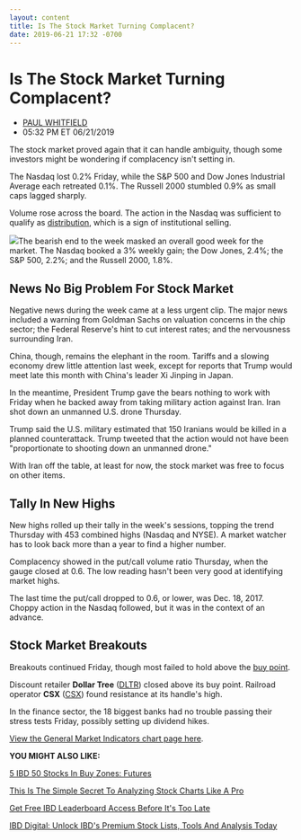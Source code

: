 ```yaml
---
layout: content
title: Is The Stock Market Turning Complacent?
date: 2019-06-21 17:32 -0700
---
```



Is The Stock Market Turning Complacent?
========================================




* [PAUL WHITFIELD](https://www.investors.com/author/whitfieldp/ "Posts by PAUL WHITFIELD")
* 05:32 PM ET 06/21/2019




The stock market proved again that it can handle ambiguity, though some investors might be wondering if complacency isn't setting in.




The Nasdaq lost 0.2% Friday, while the S&P 500 and Dow Jones Industrial Average each retreated 0.1%. The Russell 2000 stumbled 0.9% as small caps lagged sharply.


Volume rose across the board. The action in the Nasdaq was sufficient to qualify as [distribution](https://www.investors.com/how-to-invest/investors-corner/how-to-spot-stock-market-tops-track-the-distribution-days/), which is a sign of institutional selling.


![](https://www.investors.com/wp-content/uploads/2019/06/MP_Distr_062419-255x300.jpg)The bearish end to the week masked an overall good week for the market. The Nasdaq booked a 3% weekly gain; the Dow Jones, 2.4%; the S&P 500, 2.2%; and the Russell 2000, 1.8%.


News No Big Problem For Stock Market
------------------------------------


Negative news during the week came at a less urgent clip. The major news included a warning from Goldman Sachs on valuation concerns in the chip sector; the Federal Reserve's hint to cut interest rates; and the nervousness surrounding Iran.


China, though, remains the elephant in the room. Tariffs and a slowing economy drew little attention last week, except for reports that Trump would meet late this month with China's leader Xi Jinping in Japan.


In the meantime, President Trump gave the bears nothing to work with Friday when he backed away from taking military action against Iran. Iran shot down an unmanned U.S. drone Thursday.


Trump said the U.S. military estimated that 150 Iranians would be killed in a planned counterattack. Trump tweeted that the action would not have been "proportionate to shooting down an unmanned drone."


With Iran off the table, at least for now, the stock market was free to focus on other items.


Tally In New Highs
------------------


New highs rolled up their tally in the week's sessions, topping the trend Thursday with 453 combined highs (Nasdaq and NYSE). A market watcher has to look back more than a year to find a higher number.


Complacency showed in the put/call volume ratio Thursday, when the gauge closed at 0.6. The low reading hasn't been very good at identifying market highs.


The last time the put/call dropped to 0.6, or lower, was Dec. 18, 2017. Choppy action in the Nasdaq followed, but it was in the context of an advance.


Stock Market Breakouts
----------------------


Breakouts continued Friday, though most failed to hold above the [buy point](https://www.investors.com/how-to-invest/investors-corner/chart-reading-basics-how-a-buy-point-marks-a-time-of-opportunity/).


Discount retailer **Dollar Tree** ([DLTR](https://research.investors.com/quote.aspx?symbol=DLTR)) closed above its buy point. Railroad operator **CSX** ([CSX](https://research.investors.com/quote.aspx?symbol=CSX)) found resistance at its handle's high.


In the finance sector, the 18 biggest banks had no trouble passing their stress tests Friday, possibly setting up dividend hikes.


[View the General Market Indicators chart page here](https://www.investors.com/wp-content/uploads/2019/06/GMI_062419.pdf).


**YOU MIGHT ALSO LIKE:**


[5 IBD 50 Stocks In Buy Zones: Futures](https://www.investors.com/market-trend/stock-market-today/dow-jones-futures-stock-market-rally-china-trade-talks-lululemon-stock-servicenow-stock/)


[This Is The Simple Secret To Analyzing Stock Charts Like A Pro](https://www.investors.com/how-to-invest/investing-in-stocks-tesla-stock-akamai-stock-solaredge-stock-zillow-stock/)


[Get Free IBD Leaderboard Access Before It's Too Late](https://shop.investors.com/offer/splashresponsive.aspx?id=Leaderboard_FreeAccess2019&intcode=icmhpbrdcstmsg|cms|LBFree|2019|06|lb|na|229660&src=A00387A)


[IBD Digital: Unlock IBD's Premium Stock Lists, Tools And Analysis Today](https://www.investors.com/product/ibd-digital/)




